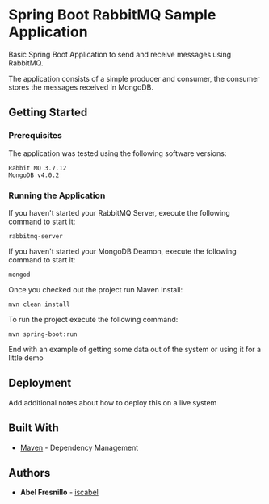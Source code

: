 # Spring Boot RabbitMQ Sample Application

Basic Spring Boot Application to send and receive messages using RabbitMQ. 

The application consists of a simple producer and consumer, the consumer stores the messages received in MongoDB.  

## Getting Started

### Prerequisites

The application was tested using the following software versions:

```
Rabbit MQ 3.7.12
MongoDB v4.0.2
```

### Running the Application

If you haven't started your RabbitMQ Server, execute the following command to start it:

```
rabbitmq-server
```

If you haven't started your MongoDB Deamon, execute the following command to start it:

```
mongod
```

Once you checked out the project run Maven Install:

```
mvn clean install
```

To run the project execute the following command:

```
mvn spring-boot:run
```

End with an example of getting some data out of the system or using it for a little demo

## Deployment

Add additional notes about how to deploy this on a live system

## Built With

* [Maven](https://maven.apache.org/) - Dependency Management

## Authors

* **Abel Fresnillo** - [iscabel](https://github.com/iscabel)